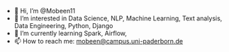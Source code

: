 - 👋 Hi, I’m @Mobeen11
- 👀 I’m interested in Data Science, NLP, Machine Learning, Text analysis, Data Engineering, Python, Django 
- 🌱 I’m currently learning Spark, Airflow, 
- 📫 How to reach me: mobeen@campus.uni-paderborn.de

<!---
Mobeen11/Mobeen11 is a ✨ special ✨ repository because its `README.md` (this file) appears on your GitHub profile.
You can click the Preview link to take a look at your changes.
--->
